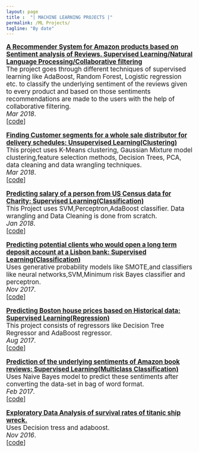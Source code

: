 ```yaml
---
layout: page
title :  "| MACHINE LEARNING PROJECTS |" 
permalink: /ML Projects/
tagline: "By date"
---
```

<!--<div class="tagline">
<span class="page-title">Publications</span> <span class="page-tagline"><em>by Date</em></span>
</div>-->
<div class="manual-post" style="font-size: 17px">
<div>
<!--   <div class="manual manual-title">
  <strong>2017</strong>
  </div> -->
   
   <p>  <div class="manual-content">
  <a  href="/papers/Recommender_System_report_Capstone.pdf"  style="font-weight: bolder;">
      A Recommender System for Amazon products based on Sentiment analysis of Reviews. Supervised Learning/Natural Language Processing/Collaborative filtering</a><br>
      The project goes through different techniques of supervised learning like AdaBoost, Random Forest, Logistic regression etc. to classify the underlying sentiment of the reviews given to every product and based on those sentiments recommendations are made to the users with the help of collaborative filtering.<br><i>Mar 2018</i>.<br><span>[<a href="https://github.com/ruchin33/MACHINE-LEARNING-PROJECTS/tree/master/Recommender_System_Project">code</a>]</span>
  </div>
</p>
   
   <p>  <div class="manual-content">
  <a  href="/papers/cust_seg.html"  style="font-weight: bolder;">
      Finding Customer segments for a whole sale distributor for delivery schedules: Unsupervised Learning(Clustering)</a><br>
      This project uses K-Means clustering, Gaussian Mixture model clustering,feature selection methods, Decision Trees, PCA, data cleaning and data wrangling techniques.<br><i>Mar 2018</i>.<br><span>[<a href="https://github.com/ruchin33/MACHINE-LEARNING-PROJECTS/tree/master/Customer_Segments_wholesale_dist(unsupervised_learning)">code</a>]</span>
  </div>
</p>
   
   <p>  <div class="manual-content">
  <a  href="/papers/donor_charity.html"  style="font-weight: bolder;">
      Predicting salary of a person from US Census data for Charity: Supervised Learning(Classification)</a><br>
      This Project uses SVM,Perceptron,AdaBoost classifier. Data wrangling and Data Cleaning is done from scratch.<br><i>Jan 2018</i>.<br><span>[<a href="https://github.com/ruchin33/MACHINE-LEARNING-PROJECTS/tree/master/Finding_donors_for_charity(supervised_learning)">code</a>]</span>
  </div>
</p> 
   
   <p>  <div class="manual-content">
  <a  href="/papers/long_term_deposit.pdf"  style="font-weight: bolder;">
      Predicting potential clients who would open a long term deposit account at a Lisbon bank: Supervised Learning(Classification) </a><br>
      Uses generative probability models like SMOTE,and classifiers like neural networks,SVM,Minimum risk Bayes classifier and perceptron.<br><i>Nov 2017</i>.<br><span>[<a href="https://github.com/ruchin33/MACHINE-LEARNING-PROJECTS/tree/master/Finding_potential_customers_for_Lisbon_bank(supervised_learning">code</a>]</span>
  </div>
</p> 
   
   <p>  <div class="manual-content">
  <a  href="/papers/boston_prices.html"  style="font-weight: bolder;">
      Predicting Boston house prices based on Historical data: Supervised Learning(Regression)</a><br>
      This project consists of regressors like Decision Tree Regressor and AdaBoost regressor.<br><i>Aug 2017</i>.<br><span>[<a href="https://github.com/ruchin33/MACHINE-LEARNING-PROJECTS/tree/master/Predicting_Boston_House_prices">code</a>]</span>
  </div>
</p> 
   
   <p>  <div class="manual-content">
  <a  href="/papers/sentiment_analysis.pdf"  style="font-weight: bolder;">
      Prediction of the underlying sentiments of Amazon book reviews: Supervised Learning(Multiclass Classification)</a><br>
      Uses Naive Bayes model to predict these sentiments after converting the data-set in bag of word format.<br><i>Feb 2017</i>.<br><span>[<a href="https://github.com/ruchin33/MACHINE-LEARNING-PROJECTS/tree/master/Final_Proj_Sentiment_analysis_Amazon_reviews">code</a>]</span>
  </div>
</p>
   
   <p>  <div class="manual-content">
  <a  href="/papers/titanic_survival.html"  style="font-weight: bolder;">
      Exploratory Data Analysis of survival rates of titanic ship wreck.</a><br>
      Uses Decision tress and adaboost.<br><i>Nov 2016</i>.<br><span>[<a href="https://github.com/ruchin33/MACHINE-LEARNING-PROJECTS/tree/master/Titanic_RMS_survival_project">code</a>]</span>
  </div>
</p>
</div>


